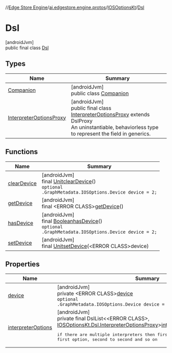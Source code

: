 //[Edge Store Engine](../../../../index.md)/[ai.edgestore.engine.protos](../../index.md)/[IOSOptionsKt](../index.md)/[Dsl](index.md)

# Dsl

[androidJvm]\
public final class [Dsl](index.md)

## Types

| Name | Summary |
|---|---|
| [Companion](-companion/index.md) | [androidJvm]<br>public class [Companion](-companion/index.md) |
| [InterpreterOptionsProxy](-interpreter-options-proxy/index.md) | [androidJvm]<br>public final class [InterpreterOptionsProxy](-interpreter-options-proxy/index.md) extends DslProxy<br>An uninstantiable, behaviorless type to represent the field in generics. |

## Functions

| Name | Summary |
|---|---|
| [clearDevice](clear-device.md) | [androidJvm]<br>final [Unit](https://kotlinlang.org/api/latest/jvm/stdlib/kotlin/-unit/index.html)[clearDevice](clear-device.md)()<br><code>optional .GraphMetadata.IOSOptions.Device device = 2;</code> |
| [getDevice](get-device.md) | [androidJvm]<br>final &lt;ERROR CLASS&gt;[getDevice](get-device.md)() |
| [hasDevice](has-device.md) | [androidJvm]<br>final [Boolean](https://developer.android.com/reference/kotlin/java/lang/Boolean.html)[hasDevice](has-device.md)()<br><code>optional .GraphMetadata.IOSOptions.Device device = 2;</code> |
| [setDevice](set-device.md) | [androidJvm]<br>final [Unit](https://kotlinlang.org/api/latest/jvm/stdlib/kotlin/-unit/index.html)[setDevice](set-device.md)(&lt;ERROR CLASS&gt;device) |

## Properties

| Name | Summary |
|---|---|
| [device](index.md#-1285497783%2FProperties%2F-89531115) | [androidJvm]<br>private &lt;ERROR CLASS&gt;[device](index.md#-1285497783%2FProperties%2F-89531115)<br><code>optional .GraphMetadata.IOSOptions.Device device = 2;</code> |
| [interpreterOptions](index.md#-1342077797%2FProperties%2F-89531115) | [androidJvm]<br>private final DslList&lt;&lt;ERROR CLASS&gt;, [IOSOptionsKt.Dsl.InterpreterOptionsProxy](-interpreter-options-proxy/index.md)&gt;[interpreterOptions](index.md#-1342077797%2FProperties%2F-89531115)<br><pre> if there are multiple interpreters then first interpreter corresponds to first option, second to second and so on </pre> |
